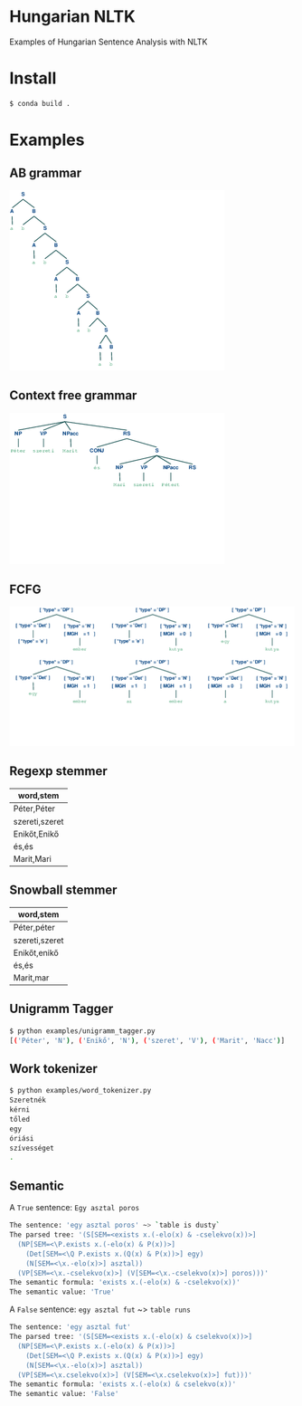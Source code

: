 # Hungarian NLTK

Examples of Hungarian Sentence Analysis with NLTK

# Install
```bash
$ conda build .
```

# Examples

## AB grammar
![AB grammar](/images/ab.png?raw=true "AB grammar")

## Context free grammar
![Peter and Mari](/images/peter_mari.png?raw=true "Peter and Mari")

## FCFG
![FCFG](/images/fcfg.png?raw=true "FCFG")

## Regexp stemmer
| word,stem      |
|----------------|
| Péter,Péter    |
| szereti,szeret |
| Enikőt,Enikő   |
| és,és          |
| Marit,Mari     |

## Snowball stemmer
| word,stem      |
|----------------|
| Péter,péter    |
| szereti,szeret |
| Enikőt,enikő   |
| és,és          |
| Marit,mar      |

## Unigramm Tagger
```bash
$ python examples/unigramm_tagger.py
[('Péter', 'N'), ('Enikő', 'N'), ('szeret', 'V'), ('Marit', 'Nacc')]
```

## Work tokenizer
```bash
$ python examples/word_tokenizer.py
Szeretnék
kérni
tőled
egy
óriási
szívességet
.
```

## Semantic
A `True` sentence: `Egy asztal poros`

```bash
The sentence: 'egy asztal poros' ~> `table is dusty`
The parsed tree: '(S[SEM=<exists x.(-elo(x) & -cselekvo(x))>]
  (NP[SEM=<\P.exists x.(-elo(x) & P(x))>]
    (Det[SEM=<\Q P.exists x.(Q(x) & P(x))>] egy)
    (N[SEM=<\x.-elo(x)>] asztal))
  (VP[SEM=<\x.-cselekvo(x)>] (V[SEM=<\x.-cselekvo(x)>] poros)))'
The semantic formula: 'exists x.(-elo(x) & -cselekvo(x))'
The semantic value: 'True'
```

A `False` sentence: `egy asztal fut` ~> `table runs`

```bash
The sentence: 'egy asztal fut'
The parsed tree: '(S[SEM=<exists x.(-elo(x) & cselekvo(x))>]
  (NP[SEM=<\P.exists x.(-elo(x) & P(x))>]
    (Det[SEM=<\Q P.exists x.(Q(x) & P(x))>] egy)
    (N[SEM=<\x.-elo(x)>] asztal))
  (VP[SEM=<\x.cselekvo(x)>] (V[SEM=<\x.cselekvo(x)>] fut)))'
The semantic formula: 'exists x.(-elo(x) & cselekvo(x))'
The semantic value: 'False'
```